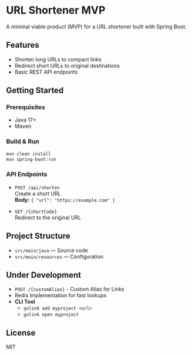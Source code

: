 # URL Shortener MVP

A minimal viable product (MVP) for a URL shortener built with Spring Boot.

## Features

- Shorten long URLs to compact links
- Redirect short URLs to original destinations
- Basic REST API endpoints

## Getting Started

### Prerequisites

- Java 17+
- Maven

### Build & Run

```bash
mvn clean install
mvn spring-boot:run
```

### API Endpoints

- `POST /api/shorten`  
    Create a short URL  
    **Body:** `{ "url": "https://example.com" }`

- `GET /{shortCode}`  
    Redirect to the original URL

## Project Structure

- `src/main/java` — Source code
- `src/main/resources` — Configuration

## Under Development

- `POST /{customAlias}` - Custom Alias for Links
- Redis Implementation for fast lookups
- **CLI Tool**
  - `golink add myproject <url>`
  - `golink open myproject`

## License

MIT
